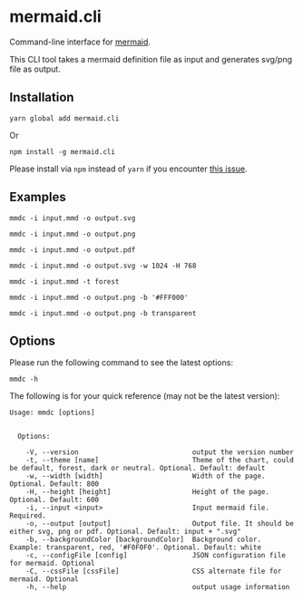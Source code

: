 # mermaid.cli

Command-line interface for [mermaid](https://mermaidjs.github.io/).

This CLI tool takes a mermaid definition file as input and generates svg/png file as output.


## Installation

```
yarn global add mermaid.cli
```

 Or

```
npm install -g mermaid.cli
```

Please install via `npm` instead of `yarn` if you encounter [this issue](https://github.com/yarnpkg/yarn/issues/2224).


## Examples

```
mmdc -i input.mmd -o output.svg
```

```
mmdc -i input.mmd -o output.png
```

```
mmdc -i input.mmd -o output.pdf
```

```
mmdc -i input.mmd -o output.svg -w 1024 -H 768
```

```
mmdc -i input.mmd -t forest
```

```
mmdc -i input.mmd -o output.png -b '#FFF000'
```

```
mmdc -i input.mmd -o output.png -b transparent
```


## Options

Please run the following command to see the latest options:

```
mmdc -h
```

The following is for your quick reference (may not be the latest version):

```
Usage: mmdc [options]


  Options:

    -V, --version                            output the version number
    -t, --theme [name]                       Theme of the chart, could be default, forest, dark or neutral. Optional. Default: default
    -w, --width [width]                      Width of the page. Optional. Default: 800
    -H, --height [height]                    Height of the page. Optional. Default: 600
    -i, --input <input>                      Input mermaid file. Required.
    -o, --output [output]                    Output file. It should be either svg, png or pdf. Optional. Default: input + ".svg"
    -b, --backgroundColor [backgroundColor]  Background color. Example: transparent, red, '#F0F0F0'. Optional. Default: white
    -c, --configFile [config]                JSON configuration file for mermaid. Optional
    -C, --cssFile [cssFile]                  CSS alternate file for mermaid. Optional
    -h, --help                               output usage information
```
